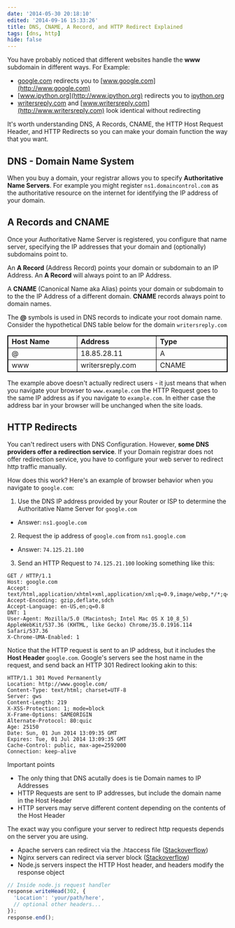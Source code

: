 ```yaml
---
date: '2014-05-30 20:18:10'
edited: '2014-09-16 15:33:26'
title: DNS, CNAME, A Record, and HTTP Redirect Explained
tags: [dns, http]
hide: false
---
```


You have probably noticed that different websites handle the **www** subdomain in different ways. For Example:

- [google.com](http://google.com) redirects you to [www.google.com](http://www.google.com)
- [www.ipython.org](http://www.ipython.org) redirects you to [ipython.org](http://ipython.org)
- [writersreply.com](http://writersreply.com) and [www.writersreply.com](http://www.writersreply.com) look identical without redirecting

It's worth understanding DNS, A Records, CNAME, the HTTP Host Request Header,  and HTTP Redirects so you can make your domain function the way that you want.

## DNS - Domain Name System

When you buy a domain, your registrar allows you to specify **Authoritative Name Servers**. For example you might register `ns1.domaincontrol.com` as the authoritative resource on the internet for identifying the IP address of your domain.

## A Records and CNAME

Once your Authoritative Name Server is registered, you configure that name server, specifying the IP addresses that your domain and (optionally) subdomains point to. 

An **A Record** (Address Record) points your domain or subdomain to an IP Address. An **A Record** will always point to an IP Address.

A **CNAME** (Canonical Name aka Alias) points your domain or subdomain to to the the IP Address of a different domain. **CNAME** records always point to domain names. 

The **@** symbols is used in DNS records to indicate your root domain name. Consider the hypothetical DNS table below for the domain `writersreply.com`

<table>
<style>
thead{
  font-weight: bold;
}
td{
  width: 180px;
}
table, td, th {
  border:1px solid black;
  border-collapse:collapse;
}
</style>
<thead>
<tr><td>Host Name</td><td>Address</td><td>Type</td></tr>
</thead>
<tbody>
<tr><td>@</td><td>18.85.28.11</td><td>A</td></tr>
<tr><td>www</td><td>writersreply.com</td><td>CNAME</td></tr>
</tbody>
</table>

The example above doesn't actually redirect users - it just means that when you navigate your browser to `www.example.com` the HTTP Request goes to the same IP address as if you navigate to `example.com`. In either case the address bar in your browser will be unchanged when the site loads. 

## HTTP Redirects

You can't redirect users with DNS Configuration. However, **some DNS providers offer a redirection service**. If your Domain registrar does not offer redirection service, you have to configure your web server to redirect http traffic manually. 

How does this work? Here's an example of browser behavior when you navigate to `google.com`:

1. Use the DNS IP address provided by your Router or ISP to determine the Authoritative Name Server for `google.com`
  - Answer: `ns1.google.com`
2. Request the ip address of `google.com` from `ns1.google.com`
  - Answer: `74.125.21.100`
3. Send an HTTP Request to `74.125.21.100` looking something like this:
```
GET / HTTP/1.1
Host: google.com
Accept: text/html,application/xhtml+xml,application/xml;q=0.9,image/webp,*/*;q=0.8
Accept-Encoding: gzip,deflate,sdch
Accept-Language: en-US,en;q=0.8
DNT: 1
User-Agent: Mozilla/5.0 (Macintosh; Intel Mac OS X 10_8_5) AppleWebKit/537.36 (KHTML, like Gecko) Chrome/35.0.1916.114 Safari/537.36
X-Chrome-UMA-Enabled: 1
```
Notice that the HTTP request is sent to an IP address, but it includes the **Host Header** `google.com`. Google's servers see the host name in the request, and send back an HTTP 301 Redirect looking akin to this:
```
HTTP/1.1 301 Moved Permanently
Location: http://www.google.com/
Content-Type: text/html; charset=UTF-8
Server: gws
Content-Length: 219
X-XSS-Protection: 1; mode=block
X-Frame-Options: SAMEORIGIN
Alternate-Protocol: 80:quic
Age: 25150
Date: Sun, 01 Jun 2014 13:09:35 GMT
Expires: Tue, 01 Jul 2014 13:09:35 GMT
Cache-Control: public, max-age=2592000
Connection: keep-alive
```

Important points

- The only thing that DNS acutally does is tie Domain names to IP Addresses
- HTTP Requests are sent to IP addresses, but include the domain name in the Host Header
- HTTP servers may serve different content depending on the contents of the Host Header

The exact way you configure your server to redirect http requests depends on the server you are using. 

- Apache servers can redirect via the .htaccess file ([Stackoverflow](http://stackoverflow.com/questions/1100343/apache-redirect-from-non-www-to-www))
- Nginx servers can redirect via server block ([Stackoverflow](http://stackoverflow.com/questions/10294481/how-to-redirect-a-url-in-nginx))
- Node.js servers inspect the HTTP Host header, and headers modify the response object

```javascript
// Inside node.js request handler
response.writeHead(302, {
  'Location': 'your/path/here',
  // optional other headers...
});
response.end();
```

   